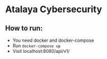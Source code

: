 # Atalaya Cybersecurity

## How to run:
 - You need docker and docker-compose
 - Run `docker-compose up`
 - Visit localhost:8080/api/v1/<FUNCTION ROUTE>